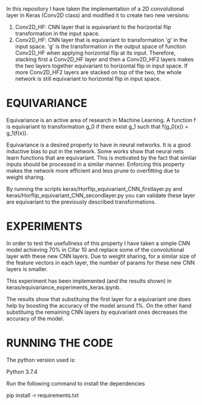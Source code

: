 In this repository I have taken the implementation of a 2D convolutional layer in Keras (Conv2D class) and modified it to create two new versions:
1) Conv2D_HF: CNN layer that is equivariant to the horizontal flip transformation in the input space.
2) Conv2D_HF: CNN layer that is equivariant to transformation 'g' in the input space. 'g' is the transformation in the output space of function Conv2D_HF when applying horizontal flip at its input. Therefore, stacking first a Conv2D_HF layer and then a Conv2D_HF2 layers makes the two layers together equivariant to horizontal flip in input space.
If more Conv2D_HF2 layers are stacked on top of the two, the whole network is still equivariant to horizontal flip in input space.

# EQUIVARIANCE

Equivariance is an active area of research in Machine Learning. A function f is equivariant to transformation g_0 if there exist g_1 such that f(g_0(x)) = g_1(f(x)).

Equivariance is a desired property to have in neural networks. It is a good inductive bias to put in the network. Some works show that neural nets learn functions that are equivariant. This is motivated by the fact that similar inputs should be processed in a similar manner. Enforcing this property makes the network more efficient and less prune to overfitting due to weight sharing.

By running the scripts keras/Horflip_equivariant_CNN_firstlayer.py and keras/Horflip_equivariant_CNN_secondlayer.py you can validate these layer are equivariant to the previously described transformations.

# EXPERIMENTS

In order to test the usefullness of this property I have taken a simple CNN model achieving 70% in Cifar 10 and replace some of the convolutional layer with these new CNN layers. Due to weight sharing, for a similar size of the feature vectors in each layer, the number of params for these new CNN layers is smaller.

This experiment has been implemented (and the results shown) in keras/equivariance_experiments_keras.ipynb.

The results show that substituing the first layer for a equivariant one does help by boosting the accuracy of the model around 1%. On the other hand substituing the remaining CNN layers by equivariant ones decreases the accuracy of the model.

# RUNNING THE CODE

The python version used is:

Python 3.7.4

Run the following command to install the dependencies

pip install -r requirements.txt
